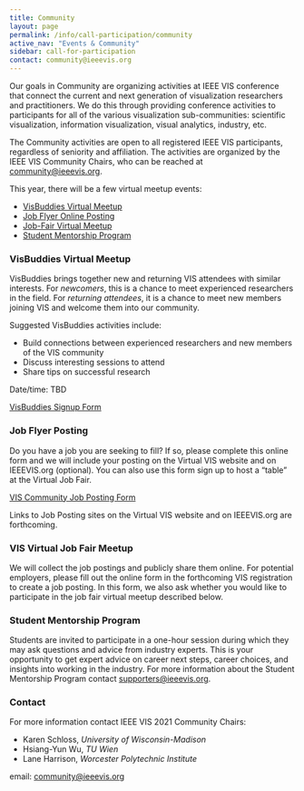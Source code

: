 ```yaml
---
title: Community
layout: page
permalink: /info/call-participation/community
active_nav: "Events & Community"
sidebar: call-for-participation
contact: community@ieeevis.org
---
```


Our goals in Community are organizing activities at IEEE VIS conference that connect the current and next generation of visualization researchers and practitioners. We do this through providing conference activities to participants for all of the various visualization sub-communities: scientific visualization, information visualization, visual analytics, industry, etc. 

The Community activities are open to all registered IEEE VIS participants, regardless of seniority and affiliation. The activities are organized by the IEEE VIS Community Chairs, who can be reached at [community@ieeevis.org](community@ieeevis.org).

This year, there will be a few virtual meetup events:

* [VisBuddies Virtual Meetup](#visbuddies)
* [Job Flyer Online Posting](#job-flyers)
* [Job-Fair Virtual Meetup](#ajf)
* [Student Mentorship Program](#smp)


### <a name="visbuddies"></a>VisBuddies Virtual Meetup
<!-- **Tuesday, 27 October 2020, 13:40:00 Mountain Time** -->

VisBuddies brings together new and returning VIS attendees with similar interests. For *newcomers*, this is a chance to meet experienced researchers in the field. For *returning attendees*, it is a chance to meet new members joining VIS and welcome them into our community. 

Suggested VisBuddies activities include:
* Build connections between experienced researchers and new members of the VIS community
* Discuss interesting sessions to attend
* Share tips on successful research

Date/time: TBD 

[VisBuddies Signup Form](https://forms.gle/v7h6W1uKnnhaF31aA)

### <a name="job-flyers"></a>Job Flyer Posting

Do you have a job you are seeking to fill? If so, please complete this online form and we will include your posting on the Virtual VIS website and on IEEEVIS.org (optional).  You can also use this form sign up to host a “table” at the Virtual Job Fair.

[VIS Community Job Posting Form](https://forms.gle/KTiifBygPcBnJudF8)

Links to Job Posting sites on the Virtual VIS website and on IEEEVIS.org are forthcoming.

### <a name="ajf"></a>VIS Virtual Job Fair Meetup
We will collect the job postings and publicly share them online. For potential employers, please fill out the online form in the forthcoming VIS registration to create a job posting. In this form, we also ask whether you would like to participate in the job fair virtual meetup described below.


### <a name="smp"></a>Student Mentorship Program
<!--**Thursday, 29 October 2020, 13:40:00 Mountain Time**-->
Students are invited to participate in a one-hour session during which they may ask questions and advice from industry experts. This is your opportunity to get expert advice on career next steps, career choices, and insights into working in the industry. For more information about the Student Mentorship Program contact [supporters@ieeevis.org](supporters@ieeevis.org).


### Contact

For more information contact IEEE VIS 2021 Community Chairs:

* Karen Schloss, *University of Wisconsin-Madison*
* Hsiang-Yun Wu, *TU Wien*
* Lane Harrison, *Worcester Polytechnic Institute*

email: [community@ieeevis.org](community@ieeevis.org)
